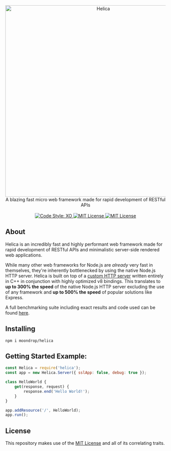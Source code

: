 <div align="center">
    <img src="https://i.imgur.com/N1XJO2l.jpeg" alt="Helica" width="600" />
</div>

<div align="center">A blazing fast micro web framework made for rapid development of RESTful APIs</div>

<br />

<div align="center">
    <a href="https://github.com/xojs/xo">
        <img src="https://img.shields.io/badge/code%20style-xo-5ed9c7?style=for-the-badge" alt="Code Style: XO">
    </a>
    <a href="#">
        <img src="https://img.shields.io/badge/license-MIT-ed184e?style=for-the-badge" alt="MIT License">
    </a>
    <a href="#">
        <img src="https://img.shields.io/badge/npm-no%20release-ed184e?style=for-the-badge" alt="MIT License">
    </a>
</div>

## About
Helica is an incredibly fast and highly performant web framework made for rapid development of RESTful APIs and minimalistic server-side rendered web applications. 

While many other web frameworks for Node.js are *already* very fast in themselves, they're inherently bottlenecked by using the native Node.js HTTP server. Helica is built on top of a [custom HTTP server](https://github.com/uNetworking/uWebSockets.js/) written entirely in C++ in conjunction with highly optimized v8 bindings. This translates to **up to 300% the speed** of the native Node.js HTTP server excluding the use of any framework and **up to 500% the speed** of popular solutions like Express.

A full benchmarking suite including exact results and code used can be found [here](/benchmark).

## Installing
```
npm i moondrop/helica
```

## Getting Started Example:

```js
const Helica = require('helica');
const app = new Helica.Server({ sslApp: false, debug: true });

class HelloWorld {
    get(response, request) {
        response.end('Hello World!');
    }
}

app.addResource('/', HelloWorld);
app.run();
```

## License
This repository makes use of the [MIT License](https://opensource.org/licenses/MIT) and all of its correlating traits.
